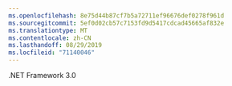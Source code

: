 ```yaml
---
ms.openlocfilehash: 8e75d44b87cf7b5a72711ef96676def0278f961d
ms.sourcegitcommit: 5ef0d02cb57c7153fd9d5417cdcad45665af832e
ms.translationtype: MT
ms.contentlocale: zh-CN
ms.lasthandoff: 08/29/2019
ms.locfileid: "71140046"
---
```

.NET Framework 3.0